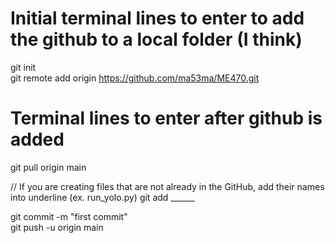 # Initial terminal lines to enter to add the github to a local folder (I think)
git init  
git remote add origin https://github.com/ma53ma/ME470.git  

# Terminal lines to enter after github is added
git pull origin main

// If you are creating files that are not already in the GitHub, add their names into underline (ex. run_yolo.py)
git add ______

git commit -m "first commit"  
git push -u origin main
